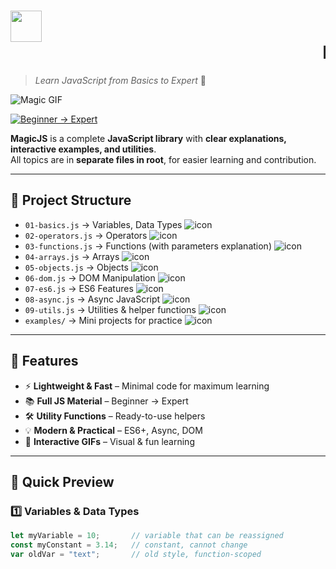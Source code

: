 # <img src="assets/magic-title.gif" width="50"/> <marquee behavior="scroll" direction="left">MagicJS</marquee>
> _Learn JavaScript from Basics to Expert_ 🌟

![Magic GIF](assets/magic.gif)

[![Beginner → Expert](https://img.shields.io/badge/Level-Beginner%20→%20Expert-blue?style=flat-square)](https://github.com/herfando/MagicJS)

**MagicJS** is a complete **JavaScript library** with **clear explanations, interactive examples, and utilities**.  
All topics are in **separate files in root**, for easier learning and contribution.

---

## 📂 Project Structure
- `01-basics.js` → Variables, Data Types ![icon](assets/magic.gif)  
- `02-operators.js` → Operators ![icon](assets/magic.gif)  
- `03-functions.js` → Functions (with parameters explanation) ![icon](assets/magic.gif)  
- `04-arrays.js` → Arrays ![icon](assets/magic.gif)  
- `05-objects.js` → Objects ![icon](assets/magic.gif)  
- `06-dom.js` → DOM Manipulation ![icon](assets/magic.gif)  
- `07-es6.js` → ES6 Features ![icon](assets/magic.gif)  
- `08-async.js` → Async JavaScript ![icon](assets/magic.gif)  
- `09-utils.js` → Utilities & helper functions ![icon](assets/magic.gif)  
- `examples/` → Mini projects for practice ![icon](assets/magic.gif)

---

## 🚀 Features
- ⚡ **Lightweight & Fast** – Minimal code for maximum learning  
- 📚 **Full JS Material** – Beginner → Expert  
- 🛠️ **Utility Functions** – Ready-to-use helpers  
- 💡 **Modern & Practical** – ES6+, Async, DOM  
- 🎨 **Interactive GIFs** – Visual & fun learning

---

## 📖 Quick Preview

### 1️⃣ Variables & Data Types
```javascript
let myVariable = 10;       // variable that can be reassigned
const myConstant = 3.14;   // constant, cannot change
var oldVar = "text";       // old style, function-scoped
